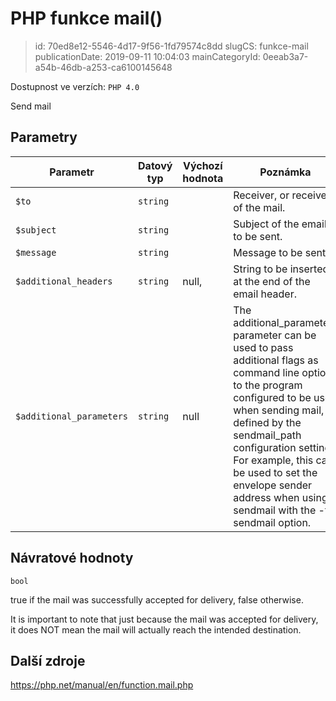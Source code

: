 PHP funkce mail()
================================

> id: 70ed8e12-5546-4d17-9f56-1fd79574c8dd
> slugCS: funkce-mail
> publicationDate: 2019-09-11 10:04:03
> mainCategoryId: 0eeab3a7-a54b-46db-a253-ca6100145648

Dostupnost ve verzích: `PHP 4.0`

Send mail


Parametry
--------------

| Parametr | Datový typ | Výchozí hodnota | Poznámka |
|-----|-----|-----|-----|
| `$to` | `string` |  | Receiver, or receivers of the mail. |
| `$subject` | `string` |  | Subject of the email to be sent. |
| `$message` | `string` |  | Message to be sent. |
| `$additional_headers` | `string` | null, | String to be inserted at the end of the email header. |
| `$additional_parameters` | `string` | null | The additional_parameters parameter can be used to pass additional flags as command line options to the program configured to be used when sending mail, as defined by the sendmail_path configuration setting. For example, this can be used to set the envelope sender address when using sendmail with the -f sendmail option. |


Návratové hodnoty
----------------

`bool`

true if the mail was successfully accepted for delivery, false otherwise.
</p>
<p>
It is important to note that just because the mail was accepted for delivery,
it does NOT mean the mail will actually reach the intended destination.

Další zdroje
------------

https://php.net/manual/en/function.mail.php
